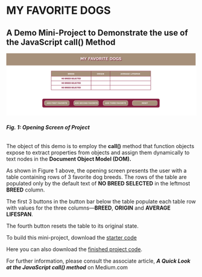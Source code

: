 # MY FAVORITE DOGS

## A Demo Mini-Project to Demonstrate the use of the JavaScript call() Method

![image](call-demo-screenshot.png)
###### **Fig. 1: Opening Screen of Project**

The object of this demo is to employ the **call()** method that function
objects expose to extract properties from objects and assign them
dynamically to text nodes in the **Document Object Model (DOM).**

As shown in Figure 1 above, the opening screen presents the user with a table
containing rows of 3 favorite dog breeds. The rows of the table are populated
only by the default text of **NO BREED SELECTED** in the leftmost **BREED**
column.

The first 3 buttons in the button bar below the table populate each table row
with values for the three columns&mdash;**BREED**, **ORIGIN** and
**AVERAGE LIFESPAN**.

The fourth button resets the table to its original state.

To build this mini-project, download the [starter code](https://github.com/RHieger/my-favorite-dogs/releases)

Here you can also download the [finished project code]().

For further information, please consult the associate article,
**_A Quick Look at the JavaScript call() method_** on Medium.com
